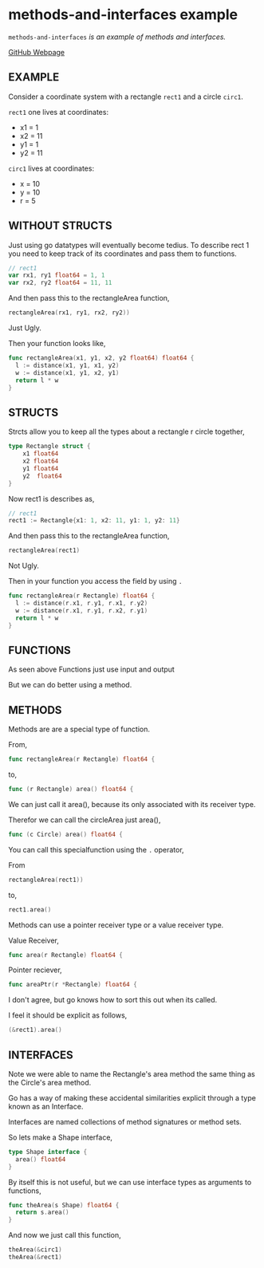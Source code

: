 # methods-and-interfaces example

`methods-and-interfaces` _is an example of methods and interfaces._

[GitHub Webpage](https://jeffdecola.github.io/my-go-examples/)

## EXAMPLE

Consider a coordinate system with a rectangle  `rect1` and a circle `circ1`.

`rect1` one lives at coordinates:

* x1 = 1
* x2 = 11
* y1 = 1
* y2 = 11

`circ1` lives at coordinates:

* x = 10
* y = 10
* r = 5

## WITHOUT STRUCTS

Just using go datatypes will eventually become tedius.
To describe rect 1 you need to keep track of its coordinates
and pass them to functions.

```go
// rect1
var rx1, ry1 float64 = 1, 1
var rx2, ry2 float64 = 11, 11
```

And then pass this to the rectangleArea function,

```go
rectangleArea(rx1, ry1, rx2, ry2))
```

Just Ugly.

Then your function looks like,

```go
func rectangleArea(x1, y1, x2, y2 float64) float64 {
  l := distance(x1, y1, x1, y2)
  w := distance(x1, y1, x2, y1)
  return l * w
}
```

## STRUCTS

Strcts allow you to keep all the types about a rectangle r circle together,

```go
type Rectangle struct {
    x1 float64
    x2 float64
    y1 float64
    y2  float64
}
```

Now rect1 is describes as,

```go
// rect1
rect1 := Rectangle{x1: 1, x2: 11, y1: 1, y2: 11}
```

And then pass this to the rectangleArea function,

```go
rectangleArea(rect1)
```

Not Ugly.

Then in your function you access the field by using `.`

```go
func rectangleArea(r Rectangle) float64 {
  l := distance(r.x1, r.y1, r.x1, r.y2)
  w := distance(r.x1, r.y1, r.x2, r.y1)
  return l * w
}
```

## FUNCTIONS

As seen above Functions just use input and output

But we can do better using a method.

## METHODS

Methods are are a special type of function.

From,

```go
func rectangleArea(r Rectangle) float64 {
```

to,

```go
func (r Rectangle) area() float64 {
```

We can just call it area(), because its only associated with its receiver type.

Therefor we can call the circleArea just area(),

```go
func (c Circle) area() float64 {
```

You can call this specialfunction using the `.` operator,

From

```go
rectangleArea(rect1))
```

to,

```go
rect1.area()
```

Methods can use a pointer receiver type or a value receiver type.

Value Receiver,

```go
func area(r Rectangle) float64 {
```

Pointer reciever,

```go
func areaPtr(r *Rectangle) float64 {
```

I don't agree, but go knows how to sort this out when its called.

I feel it should be explicit as follows,

```go
(&rect1).area()
```

## INTERFACES

Note we were able to name the Rectangle's area method the same thing
as the Circle's area method.

Go has a way of making these accidental similarities explicit
through a type known as an Interface.

Interfaces are named collections of method signatures or method sets.

So lets make a Shape interface,

```go
type Shape interface {
  area() float64
}
```

By itself this is not useful, but we can use interface types
as arguments to functions,

```go
func theArea(s Shape) float64 {
  return s.area()
}
```

And now we just call this function,

```go
theArea(&circ1)
theArea(&rect1)
```
